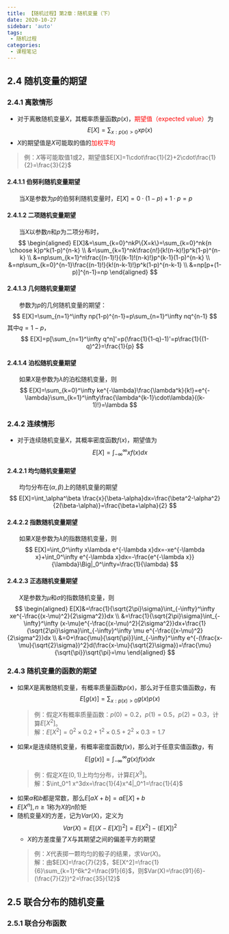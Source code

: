 ```yaml
---
title: 【随机过程】第2章：随机变量（下）
date: 2020-10-27
sidebar: 'auto'
tags:
 - 随机过程
categories:
 - 课程笔记
---
```


## 2.4 随机变量的期望

### 2.4.1 离散情形
- 对于离散随机变量$X$，其概率质量函数$p(x)$，<font color=red>期望值（expected value）</font>为
  $$
  E[X]=\sum_{x:p(x)>0}xp(x)
  $$
- $X$的期望值是$X$可能取的值的<font color=red>加权平均</font>
> 例：$X$等可能取值$1$或$2$，期望值$E[X]=1\cdot\frac{1}{2}+2\cdot\frac{1}{2}=\frac{3}{2}$

#### 2.4.1.1 伯努利随机变量期望
&emsp;&emsp;当$X$是参数为$p$的伯努利随机变量时，$E[X]=0\cdot(1-p)+1\cdot p=p$

#### 2.4.1.2 二项随机变量期望
&emsp;&emsp;当$X$以参数$n$和$p$为二项分布时，
$$
\begin{aligned}
E[X]&=\sum_{k=0}^nkP\{X=k\}=\sum_{k=0}^nk{n \choose k}p^k(1-p)^{n-k} \\
&=\sum_{k=1}^nk\frac{n!}{k!(n-k)!}p^k(1-p)^{n-k} \\
&=np\sum_{k=1}^n\frac{(n-1)!}{(k-1)!(n-k)!}p^{k-1}(1-p)^{n-k} \\
&=np\sum_{k=0}^{n-1}\frac{(n-1)!}{k!(n-k-1)!}p^k(1-p)^{n-k-1} \\
&=np[p+(1-p)]^{n-1}=np
\end{aligned}
$$

#### 2.4.1.3 几何随机变量期望
&emsp;&emsp;参数为$p$的几何随机变量的期望：
$$
E[X]=\sum_{n=1}^\infty np(1-p)^{n-1}=p\sum_{n=1}^\infty nq^{n-1}
$$
其中$q=1-p$，
$$
E[X]=p[\sum_{n=1}^\infty q^n]'=p(\frac{1}{1-q}-1)'=p\frac{1}{(1-q)^2}=\frac{1}{p}
$$

#### 2.4.1.4 泊松随机变量期望
&emsp;&emsp;如果$X$是参数为$\lambda$的泊松随机变量，则
$$
E[X]=\sum_{k=0}^\infty ke^{-\lambda}\frac{\lambda^k}{k!}=e^{-\lambda}\sum_{k=1}^\infty\frac{\lambda^{k-1}\cdot\lambda}{(k-1)!}=\lambda
$$

### 2.4.2 连续情形

- 对于连续随机变量$X$，其概率密度函数$f(x)$，期望值为
  $$
  E[X]=\int_{-\infty}^\infty xf(x)dx
  $$

#### 2.4.2.1 均匀随机变量期望
&emsp;&emsp;均匀分布在$(\alpha,\beta)$上的随机变量的期望
$$
E[X]=\int_\alpha^\beta \frac{x}{\beta-\alpha}dx=\frac{\beta^2-\alpha^2}{2(\beta-\alpha)}=\frac{\beta+\alpha}{2}
$$

#### 2.4.2.2 指数随机变量期望
&emsp;&emsp;如果$X$是参数为$\lambda$的指数随机变量，则
$$
E[X]=\int_0^\infty x\lambda e^{-\lambda x}dx=-xe^{-\lambda x}+\int_0^\infty e^{-\lambda x}dx=-\frac{e^{-\lambda x}}{\lambda}\Big|_0^\infty=\frac{1}{\lambda}
$$

#### 2.4.2.3 正态随机变量期望
&emsp;&emsp;$X$是参数为$\mu$和$\sigma$的指数随机变量，则
$$
\begin{aligned}
E[X]&=\frac{1}{\sqrt{2\pi}\sigma}\int_{-\infty}^\infty xe^{-\frac{(x-\mu)^2}{2\sigma^2}}dx \\
&=\frac{1}{\sqrt{2\pi}\sigma}\int_{-\infty}^\infty (x-\mu)e^{-\frac{(x-\mu)^2}{2\sigma^2}}dx+\frac{1}{\sqrt{2\pi}\sigma}\int_{-\infty}^\infty \mu e^{-\frac{(x-\mu)^2}{2\sigma^2}}dx \\
&=0+\frac{\mu}{\sqrt{\pi}}\int_{-\infty}^\infty e^{-(\frac{x-\mu}{\sqrt{2}\sigma})^2}d(\frac{x-\mu}{\sqrt{2}\sigma})=\frac{\mu}{\sqrt{\pi}}\sqrt{\pi}=\mu
\end{aligned}
$$

### 2.4.3 随机变量的函数的期望
- 如果$X$是离散随机变量，有概率质量函数$p(x)$，那么对于任意实值函数$g$，有
  $$
  E[g(x)]=\sum_{x:p(x)>0}g(x)p(x)
  $$
  > 例：假定$X$有概率质量函数：$p(0)=0.2$，$p(1)=0.5$，$p(2)=0.3$，计算$E[X^2]$。<br>
  > 解：$E[X^2]=0^2\times0.2+1^2\times0.5+2^2\times0.3=1.7$
- 如果$x$是连续随机变量，有概率密度函数$f(x)$，那么对于任意实值函数$g$，有
  $$
  E[g(x)]=\int_{-\infty}^\infty g(x)f(x)dx
  $$
  > 例：假定$X$在$(0,1)$上均匀分布，计算$E[X^3]$。<br>
  > 解：$\int_0^1 x^3dx=\frac{1}{4}x^4|_0^1=\frac{1}{4}$
- 如果$a$和$b$都是常数，那么$E[aX+b]=aE[X]+b$
- $E[X^n],n\ge1$称为$X$的$n$阶矩
- 随机变量$X$的方差，记为$Var(X)$，定义为
  $$
  Var(X)=E[(X-E[X])^2]=E[X^2]-(E[X])^2
  $$
  - $X$的方差度量了$X$与其期望之间的偏差平方的期望
  > 例：$X$代表掷一颗均匀的骰子的结果，求$Var(X)$。<br>
  > 解：由$E[X]=\frac{7}{2}$，$E[X^2]=\frac{1}{6}\sum_{k=1}^6k^2=\frac{91}{6}$，则$Var(X)=\frac{91}{6}-(\frac{7}{2})^2=\frac{35}{12}$

## 2.5 联合分布的随机变量

### 2.5.1 联合分布函数